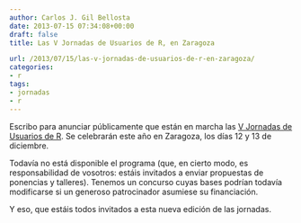 ```yaml
---
author: Carlos J. Gil Bellosta
date: 2013-07-15 07:34:08+00:00
draft: false
title: Las V Jornadas de Usuarios de R, en Zaragoza

url: /2013/07/15/las-v-jornadas-de-usuarios-de-r-en-zaragoza/
categories:
- r
tags:
- jornadas
- r
---
```


Escribo para anunciar públicamente que están en marcha las [V Jornadas de Usuarios de R](http://r-es.org/V+Jornadas). Se celebrarán este año en Zaragoza, los días 12 y 13 de diciembre.

Todavía no está disponible el programa (que, en cierto modo, es responsabilidad de vosotros: estáis invitados a enviar propuestas de ponencias y talleres). Tenemos un concurso cuyas bases podrían todavía modificarse si un generoso patrocinador asumiese su financiación.

Y eso, que estáis todos invitados a esta nueva edición de las jornadas.
